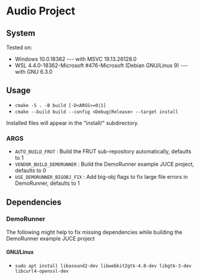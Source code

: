 # Audio Project

## System
Tested on:
- Windows 10.0.18362 --- with MSVC 19.13.26128.0
- WSL 4.4.0-18362-Microsoft #476-Microsoft (Debian GNU/Linux 9) --- with GNU 6.3.0


## Usage
- `cmake -S . -B build [-D<ARGS>=0|1]`
- `cmake --build build --config <Debug|Release> --target install`

Installed files will appear in the "install/" subdirectory.

### ARGS
- `AUTO_BUILD_FRUT` : Build the FRUT sub-repository automatically, defaults to 1
- `VENDOR_BUILD_DEMORUNNER` : Build the DemoRunner example JUCE project, defaults to 0
- `USE_DEMORUNNER_BIGOBJ_FIX` : Add big-obj flags to fix large file errors in DemoRunner, defaults to 1


## Dependencies

### DemoRunner
The following might help to fix missing dependencies while building the DemoRunner example JUCE project

#### GNU/Linux
- `sudo apt install libasound2-dev libwebkit2gtk-4.0-dev libgtk-3-dev libcurl4-openssl-dev`
